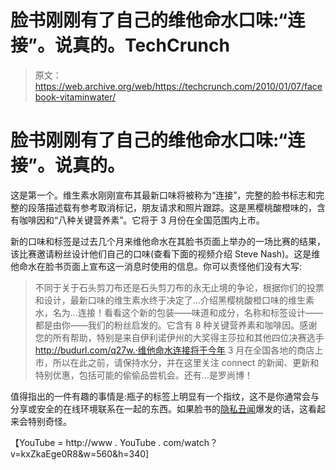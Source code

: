 # 脸书刚刚有了自己的维他命水口味:“连接”。说真的。TechCrunch

> 原文：<https://web.archive.org/web/https://techcrunch.com/2010/01/07/facebook-vitaminwater/>

# 脸书刚刚有了自己的维他命水口味:“连接”。说真的。

这是第一个。维生素水刚刚宣布其最新口味将被称为“连接”，完整的脸书标志和完整的段落描述载有参考取消标记，朋友请求和照片跟踪。这是黑樱桃酸橙味的，含有咖啡因和“八种关键营养素”。它将于 3 月份在全国范围内上市。

新的口味和标签是过去几个月来维他命水在其脸书页面上举办的一场比赛的结果，该比赛邀请粉丝设计他们自己的口味(查看下面的视频介绍 Steve Nash)。这是维他命水在脸书页面上宣布这一消息时使用的信息。你可以责怪他们没有大写:

> 不同于关于石头剪刀布还是石头剪刀布的永无止境的争论，根据你们的投票和设计，最新口味的维生素水终于决定了…介绍黑樱桃酸橙口味的维生素水，名为…连接！看看这个新的包装——味道和成分，名称和标签设计——都是由你——我们的粉丝启发的。它含有 8 种关键营养素和咖啡因。感谢您的所有帮助，特别是来自伊利诺伊州的大奖得主莎拉和其他四位决赛选手 http://budurl.com/q27w.·维他命水连接将于今年 3 月在全国各地的商店上市，所以在此之前，请保持水分，并在这里关注 connect 的新闻、更新和特别优惠，包括可能的偷偷品尝机会。还有…是罗尚博！

值得指出的一件有趣的事情是:瓶子的标签上明显有一个指纹，这不是你通常会与分享或安全的在线环境联系在一起的东西。如果脸书的[隐私丑闻](https://web.archive.org/web/20230203001952/http://techcrunch.com/2009/12/09/facebook-privacy/)爆发的话，这看起来会特别奇怪。

【YouTube = http://www . YouTube . com/watch？v=kxZkaEge0R8&w=560&h=340]